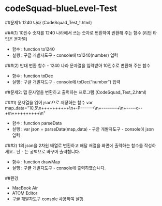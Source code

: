 # codeSquad-blueLevel-Test

##문제1: 1240 나라 (CodeSquad_Test_1.html)

###(1) 10진수 숫자를 1240 나라에서 쓰는 숫자로 변환하여 반환해 주는 함수 (리턴 타입은 문자열)

- 함수 : function to1240
- 실행 : 구글 개발자도구 - console에 to1240(number) 입력

###(2) 반대 변환 함수 - 1240 나라 문자열을 입력받아 10진수로 변환해 주는 함수

- 함수 : function toDec
- 실행 : 구글 개발자도구 - console에 toDec(“number”) 입력


##문제2: 맵 문자열을 변환하고 출력하는 프로그램 (CodeSquad_Test_2.html)

###1) 문자열을 읽어 json으로 저장하는 함수
var map_data="10,5\n++++++++++\n+-P------+\n+--------+\n+-----o--+\n++++++++++\n"

- 함수 : function parseData
- 실행 : var json = parseData(map_data) - 구글 개발자도구 - console에 json 입력

###2) 1의 json을 2차원 배열로 변환하고 해달 배열을 화면에 출력하는 함수를 작성하세요.. 단 - 는 공백으로 바꾸어 출력합니다.

- 함수 : function drawMap
- 실행 : 구글 개발자도구 - console에 출력하였습니다.


##환경
- MacBook Air
- ATOM Editor
- 구글 개발자도구 console 사용하여 실행
